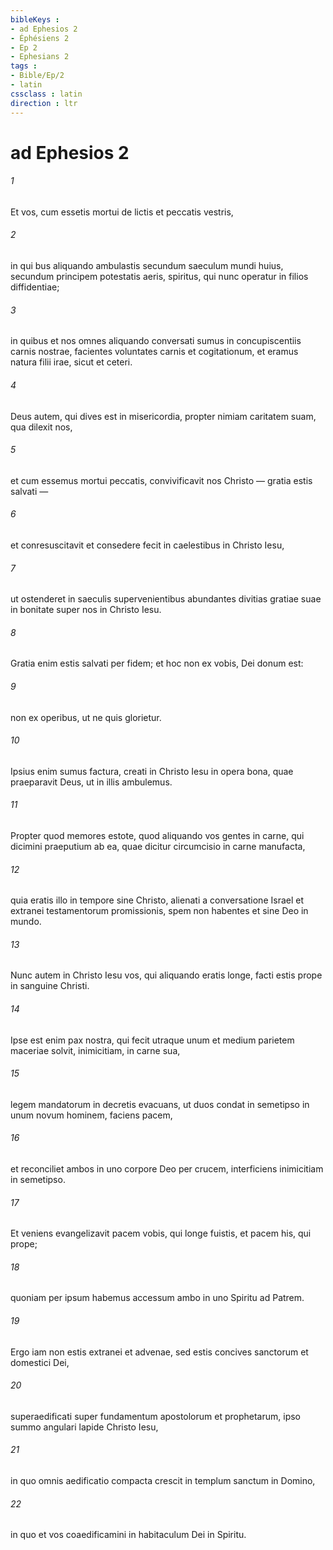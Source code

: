 ```yaml
---
bibleKeys : 
- ad Ephesios 2
- Éphésiens 2
- Ep 2
- Ephesians 2
tags : 
- Bible/Ep/2
- latin
cssclass : latin
direction : ltr
---
```


# ad Ephesios 2

###### 1
Et vos, cum essetis mortui de lictis et peccatis vestris, 
###### 2
in qui bus aliquando ambulastis secundum saeculum mundi huius, secundum principem potestatis aeris, spiritus, qui nunc operatur in filios diffidentiae; 
###### 3
in quibus et nos omnes aliquando conversati sumus in concupiscentiis carnis nostrae, facientes voluntates carnis et cogitationum, et eramus natura filii irae, sicut et ceteri. 
###### 4
Deus autem, qui dives est in misericordia, propter nimiam caritatem suam, qua dilexit nos, 
###### 5
et cum essemus mortui peccatis, convivificavit nos Christo — gratia estis salvati — 
###### 6
et conresuscitavit et consedere fecit in caelestibus in Christo Iesu, 
###### 7
ut ostenderet in saeculis supervenientibus abundantes divitias gratiae suae in bonitate super nos in Christo Iesu. 
###### 8
Gratia enim estis salvati per fidem; et hoc non ex vobis, Dei donum est: 
###### 9
non ex operibus, ut ne quis glorietur. 
###### 10
Ipsius enim sumus factura, creati in Christo Iesu in opera bona, quae praeparavit Deus, ut in illis ambulemus.
###### 11
Propter quod memores estote, quod aliquando vos gentes in carne, qui dicimini praeputium ab ea, quae dicitur circumcisio in carne manufacta, 
###### 12
quia eratis illo in tempore sine Christo, alienati a conversatione Israel et extranei testamentorum promissionis, spem non habentes et sine Deo in mundo. 
###### 13
Nunc autem in Christo Iesu vos, qui aliquando eratis longe, facti estis prope in sanguine Christi. 
###### 14
Ipse est enim pax nostra, qui fecit utraque unum et medium parietem maceriae solvit, inimicitiam, in carne sua, 
###### 15
legem mandatorum in decretis evacuans, ut duos condat in semetipso in unum novum hominem, faciens pacem, 
###### 16
et reconciliet ambos in uno corpore Deo per crucem, interficiens inimicitiam in semetipso. 
###### 17
Et veniens evangelizavit pacem vobis, qui longe fuistis, et pacem his, qui prope; 
###### 18
quoniam per ipsum habemus accessum ambo in uno Spiritu ad Patrem.
###### 19
Ergo iam non estis extranei et advenae, sed estis concives sanctorum et domestici Dei, 
###### 20
superaedificati super fundamentum apostolorum et prophetarum, ipso summo angulari lapide Christo Iesu, 
###### 21
in quo omnis aedificatio compacta crescit in templum sanctum in Domino, 
###### 22
in quo et vos coaedificamini in habitaculum Dei in Spiritu.
